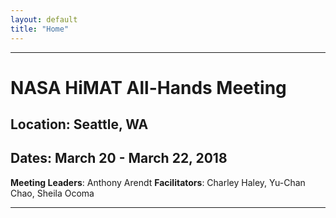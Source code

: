 ```yaml
---
layout: default
title: "Home"
---
```


---

# NASA HiMAT All-Hands Meeting

## Location: Seattle, WA

## Dates: March 20 - March 22, 2018

**Meeting Leaders**: Anthony Arendt
**Facilitators**: Charley Haley, Yu-Chan Chao, Sheila Ocoma

---
